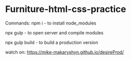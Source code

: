 # Furniture-html-css-practice

Commands: 
npm i  - to install node_modules

npx gulp - to open server and compile modules

npx gulp build - to build a production version

watch on:
https://mike-makaryshyn.github.io/desireProd/ 

